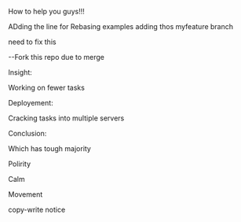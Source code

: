 How to help you guys!!!

ADding the line for Rebasing examples adding thos myfeature branch

need to fix this

--Fork this repo due to merge

Insight:

Working on fewer tasks

Deployement:

Cracking tasks into multiple servers


Conclusion:

Which has tough majority

Polirity 

Calm 

Movement


copy-write notice



